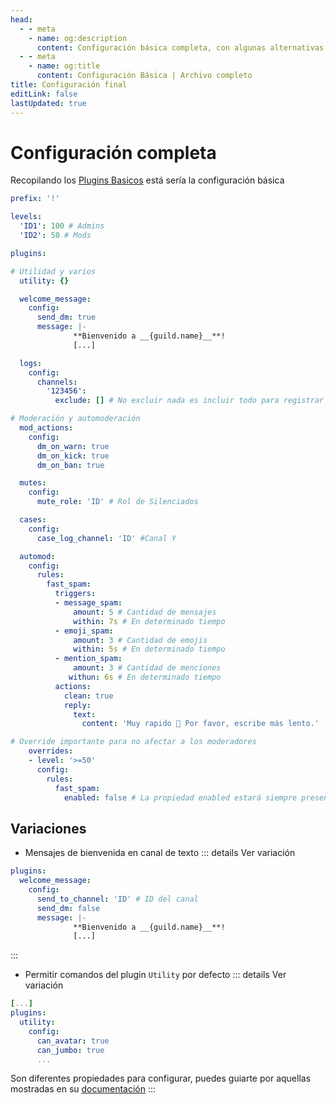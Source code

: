 ```yaml
---
head:
  - - meta
    - name: og:description
      content: Configuración básica completa, con algunas alternativas.
  - - meta
    - name: og:title
      content: Configuración Básica | Archivo completo
title: Configuración final
editLink: false
lastUpdated: true
---
```

# Configuración completa
Recopilando los [Plugins Basicos](Plugins) está sería la configuración básica
```yml
prefix: '!'

levels:
  'ID1': 100 # Admins
  'ID2': 50 # Mods

plugins:

# Utilidad y varios
  utility: {}

  welcome_message:
    config:
      send_dm: true
      message: |-
              **Bienvenido a __{guild.name}__**!
              [...]

  logs:
    config:
      channels:
        '123456':
          exclude: [] # No excluir nada es incluir todo para registrar

# Moderación y automoderación
  mod_actions:
    config:
      dm_on_warn: true
      dm_on_kick: true
      dm_on_ban: true

  mutes:
    config:
      mute_role: 'ID' # Rol de Silenciados

  cases:
    config:
      case_log_channel: 'ID' #Canal Y

  automod:
    config:
      rules:
        fast_spam:
          triggers:
          - message_spam:
              amount: 5 # Cantidad de mensajes
              within: 7s # En determinado tiempo
          - emoji_spam:
              amount: 3 # Cantidad de emojis
              within: 5s # En determinado tiempo
          - mention_spam:
              amount: 3 # Cantidad de menciones
             withun: 6s # En determinado tiempo
          actions:
            clean: true
            reply:
              text:
                content: 'Muy rapido 🐌 Por favor, escribe más lento.'

# Override importante para no afectar a los moderadores
    overrides:
    - level: '>=50'
      config:
        rules:
          fast_spam:
            enabled: false # La propiedad enabled estará siempre presente así no se escriba y por defecto será true
```

## Variaciones

+ Mensajes de bienvenida en canal de texto
::: details Ver variación
```yml
plugins:
  welcome_message:
    config:
      send_to_channel: 'ID' # ID del canal
      send_dm: false
      message: |-
              **Bienvenido a __{guild.name}__**!
              [...]
```
:::

+ Permitir comandos del plugin `Utility` por defecto
::: details Ver variación
```yml
[...]
plugins:
  utility:
    config:
      can_avatar: true
      can_jumbo: true
      ...
```
Son diferentes propiedades para configurar, puedes guiarte por aquellas mostradas en su [documentación](https://zeppelin.gg/docs/plugins/utility/configuration)
:::